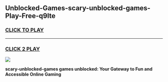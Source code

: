 
## Unblocked-Games-scary-unblocked-games-Play-Free-q9lte
<h3>
<a href="https://premium76.site?title=scary-unblocked-games&ref=23A">CLICK TO PLAY</a></h3>
<hr>

<h3>
<a href="https://premium76.site?title=scary-unblocked-games&ref=23A">CLICK 2 PLAY</a>
  
</h3>

<a href="https://premium76.site?title=scary-unblocked-games&ref=23A"><img src="https://clearcache.store/games.png"></a>


**scary-unblocked-games games unblocked: Your Gateway to Fun and Accessible Online Gaming**
